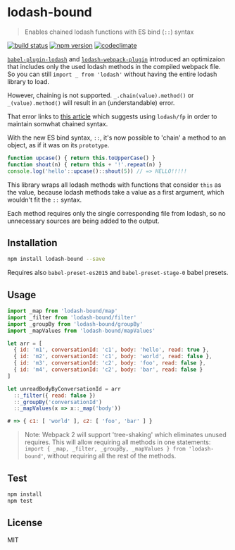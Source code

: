# lodash-bound

> Enables chained lodash functions with ES bind (`::`) syntax

[![build status](https://img.shields.io/travis/elado/lodash-bound/master.svg?style=flat-square)](https://travis-ci.org/elado/lodash-bound) [![npm version](https://img.shields.io/npm/v/lodash-bound.svg?style=flat-square)](https://www.npmjs.com/package/lodash-bound) [![codeclimate](https://img.shields.io/codeclimate/github/elado/lodash-bound.svg?style=flat-square)](https://codeclimate.com/github/elado/lodash-bound)

[`babel-plugin-lodash`](https://github.com/lodash/babel-plugin-lodash) and [`lodash-webpack-plugin`](https://github.com/lodash/lodash-webpack-plugin) introduced an optimizaion that includes only the used lodash methods in the compiled webpack file. So you can still `import _ from 'lodash'` without having the entire lodash library to load.

However, chaining is not supported. `_.chain(value).method()` or `_(value).method()` will result in an (understandable) error.

That error links to [this article](https://medium.com/making-internets/why-using-chain-is-a-mistake-9bc1f80d51ba) which suggests using `lodash/fp` in order to maintain somwhat chained syntax.

With the new ES bind syntax, `::`, it's now possible to 'chain' a method to an object, as if it was on its `prototype`.

```js
function upcase() { return this.toUpperCase() }
function shout(n) { return this + '!'.repeat(n) }
console.log('hello'::upcase()::shout(5)) // => HELLO!!!!!
```

This library wraps all lodash methods with functions that consider `this` as the value, because lodash methods take a value as a first argument, which wouldn't fit the `::` syntax.

Each method requires only the single corresponding file from lodash, so no unnecessary sources are being added to the output.

## Installation

```sh
npm install lodash-bound --save
```

Requires also `babel-preset-es2015` and `babel-preset-stage-0` babel presets.

## Usage

```js
import _map from 'lodash-bound/map'
import _filter from 'lodash-bound/filter'
import _groupBy from 'lodash-bound/groupBy'
import _mapValues from 'lodash-bound/mapValues'

let arr = [
  { id: 'm1', conversationId: 'c1', body: 'hello', read: true },
  { id: 'm2', conversationId: 'c1', body: 'world', read: false },
  { id: 'm3', conversationId: 'c2', body: 'foo', read: false },
  { id: 'm4', conversationId: 'c2', body: 'bar', read: false }
]

let unreadBodyByConversationId = arr
  ::_filter({ read: false })
  ::_groupBy('conversationId')
  ::_mapValues(x => x::_map('body'))

# => { c1: [ 'world' ], c2: [ 'foo', 'bar' ] }
```

> Note: Webpack 2 will support 'tree-shaking' which eliminates unused requires. This will allow requiring all methods in one statements: `import { _map, _filter, _groupBy, _mapValues } from 'lodash-bound'`, without requiring all the rest of the methods.

## Test

```sh
npm install
npm test
```

## License

MIT

